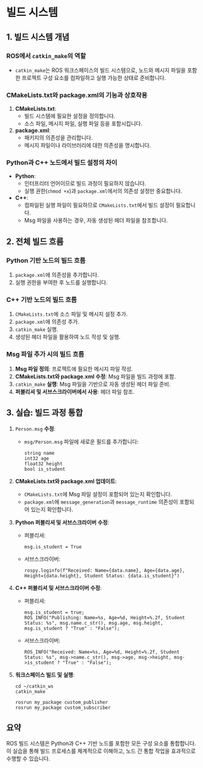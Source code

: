 # 빌드 시스템

## 1. 빌드 시스템 개념

### **ROS에서** `catkin_make`**의 역할**

* `catkin_make`는 ROS 워크스페이스의 빌드 시스템으로, 노드와 메시지 파일을 포함한 프로젝트 구성 요소를 컴파일하고 실행 가능한 상태로 준비합니다.

### **CMakeLists.txt와 package.xml의 기능과 상호작용**

1. **CMakeLists.txt**:
   * 빌드 시스템에 필요한 설정을 정의합니다.
   * 소스 파일, 메시지 파일, 실행 파일 등을 포함시킵니다.
2. **package.xml**:
   * 패키지의 의존성을 관리합니다.
   * 메시지 파일이나 라이브러리에 대한 의존성을 명시합니다.

### **Python과 C++ 노드에서 빌드 설정의 차이**

* **Python**:
  * 인터프리터 언어이므로 빌드 과정이 필요하지 않습니다.
  * 실행 권한(`chmod +x`)과 `package.xml`에서의 의존성 설정만 중요합니다.
* **C++**:
  * 컴파일된 실행 파일이 필요하므로 `CMakeLists.txt`에서 빌드 설정이 필요합니다.
  * Msg 파일을 사용하는 경우, 자동 생성된 헤더 파일을 참조합니다.

## 2. 전체 빌드 흐름

### Python 기반 노드의 빌드 흐름

1. `package.xml`에 의존성을 추가합니다.
2. 실행 권한을 부여한 후 노드를 실행합니다.

### C++ 기반 노드의 빌드 흐름

1. `CMakeLists.txt`에 소스 파일 및 메시지 설정 추가.
2. `package.xml`에 의존성 추가.
3. `catkin_make` 실행.
4. 생성된 헤더 파일을 활용하여 노드 작성 및 실행.

### Msg 파일 추가 시의 빌드 흐름

1. **Msg 파일 정의**: 프로젝트에 필요한 메시지 파일 작성.
2. **CMakeLists.txt와 package.xml 수정**: Msg 파일을 빌드 과정에 포함.
3. `catkin_make` **실행**: Msg 파일을 기반으로 자동 생성된 헤더 파일 준비.
4. **퍼블리셔 및 서브스크라이버에서 사용**: 헤더 파일 참조.

## 3. 실습: 빌드 과정 통합

1. `Person.msg` **수정**:
   *   `msg/Person.msg` 파일에 새로운 필드를 추가합니다:

       ```
       string name
       int32 age
       float32 height
       bool is_student
       ```
2. **CMakeLists.txt와 package.xml 업데이트**:
   * `CMakeLists.txt`에 Msg 파일 설정이 포함되어 있는지 확인합니다.
   * `package.xml`에 `message_generation`과 `message_runtime` 의존성이 포함되어 있는지 확인합니다.
3. **Python 퍼블리셔 및 서브스크라이버 수정**:
   *   퍼블리셔:

       ```
       msg.is_student = True
       ```
   *   서브스크라이버:

       ```
       rospy.loginfo(f"Received: Name={data.name}, Age={data.age}, Height={data.height}, Student Status: {data.is_student}")
       ```
4. **C++ 퍼블리셔 및 서브스크라이버 수정**:
   *   퍼블리셔:

       ```
       msg.is_student = true;
       ROS_INFO("Publishing: Name=%s, Age=%d, Height=%.2f, Student Status: %s", msg.name.c_str(), msg.age, msg.height, msg.is_student ? "True" : "False");
       ```
   *   서브스크라이버:

       ```
       ROS_INFO("Received: Name=%s, Age=%d, Height=%.2f, Student Status: %s", msg->name.c_str(), msg->age, msg->height, msg->is_student ? "True" : "False");
       ```
5.  **워크스페이스 빌드 및 실행**:

    ```
    cd ~/catkin_ws
    catkin_make

    rosrun my_package custom_publisher
    rosrun my_package custom_subscriber
    ```

## 요약

ROS 빌드 시스템은 Python과 C++ 기반 노드를 포함한 모든 구성 요소를 통합합니다. 이 실습을 통해 빌드 프로세스를 체계적으로 이해하고, 노드 간 통합 작업을 효과적으로 수행할 수 있습니다.
